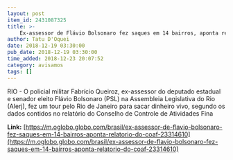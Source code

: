 ```yaml
---
layout: post
item_id: 2431087325
title: >-
    Ex-assessor de Flávio Bolsonaro fez saques em 14 bairros, aponta relatório do Coaf
author: Tatu D'Oquei
date: 2018-12-19 03:30:00
pub_date: 2018-12-19 03:30:00
time_added: 2018-12-23 20:07:52
category: avisamos
tags: []
---
```


RIO - O policial militar Fabrício Queiroz, ex-assessor do deputado estadual e senador eleito Flávio Bolsonaro (PSL) na Assembleia Legislativa do Rio (Alerj), fez um tour pelo Rio de Janeiro para sacar dinheiro vivo, segundo os dados contidos no relatório do Conselho de Controle de Atividades Fina

**Link:** [https://m.oglobo.globo.com/brasil/ex-assessor-de-flavio-bolsonaro-fez-saques-em-14-bairros-aponta-relatorio-do-coaf-23314610](https://m.oglobo.globo.com/brasil/ex-assessor-de-flavio-bolsonaro-fez-saques-em-14-bairros-aponta-relatorio-do-coaf-23314610)

